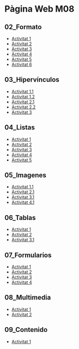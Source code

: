 <!DOCTYPE html>
<html lang="en">
<head>
    <meta charset="UTF-8">
    <meta name="viewport" content="width=device-width, initial-scale=1.0">
</head>
<body>
    <h1>Pàgina Web M08</h1>
    <h2>02_Formato</h2>
    <nav>
        <ul>
            <li><a href="/activitats/html/02_formato/activitat1.html">Activitat 1</a></li>
            <li><a href="/activitats/html/02_formato/activitat2.html">Activitat 2</a></li>
            <li><a href="/activitats/html/02_formato/activitat3.html">Activitat 3</a></li>
            <li><a href="/activitats/html/02_formato/activitat4.html">Activitat 4</a></li>
            <li><a href="/activitats/html/02_formato/activitat5.html">Activitat 5</a></li>
            <li><a href="/activitats/html/02_formato/activitat6.html">Activitat 6</a></li>
        </ul>
    </nav>
    <h2>03_Hipervínculos</h2>
    <nav>
        <ul>
            <li><a href="/activitats/html/03_hipervínculos/activitat1.1.html">Activitat 1.1</a></li>
            <li><a href="/activitats/html/03_hipervínculos/activitat1.2.html">Activitat 1.2</a></li>
            <li><a href="/activitats/html/03_hipervínculos/activitat2.1.html">Activitat 2.1</a></li>
            <li><a href="/activitats/html/03_hipervínculos/activitat2.2.html">Activitat 2.2</a></li>
            <li><a href="/activitats/html/03_hipervínculos/activitat3-obra-de-teatro.html">Activitat 3</a></li>
        </ul>
    </nav>
    <h2>04_Listas</h2>
    <nav>
        <ul>
            <li><a href="/activitats/html/04_listas/activitat1.html">Activitat 1</a></li>
            <li><a href="/activitats/html/04_listas/activitat2.html">Activitat 2</a></li>
            <li><a href="/activitats/html/04_listas/activitat3.html">Activitat 3</a></li>
            <li><a href="/activitats/html/04_listas/activitat4.html">Activitat 4</a></li>
            <li><a href="/activitats/html/04_listas/activitat5.html">Activitat 5</a></li>
        </ul>
    </nav>
    <h2>05_Imagenes</h2>
    <nav>
        <ul>
            <li><a href="/activitats/html/05_imagenes/activitat1.1.html">Activitat 1.1</a></li>
            <li><a href="/activitats/html/05_imagenes/activitat2.1.html">Activitat 2.1</a></li>
            <li><a href="/activitats/html/05_imagenes/activitat3.1.html">Activitat 3.1</a></li>
            <li><a href="/activitats/html/05_imagenes/activitat4.1.html">Activitat 4.1</a></li>
        </ul>
    </nav>
    <h2>06_Tablas</h2>
    <nav>
        <ul>
            <li><a href="/activitats/html/06_tablas/activitat1.html">Activitat 1</a></li>
            <li><a href="/activitats/html/06_tablas/activitat2.html">Activitat 2</a></li>
            <li><a href="/activitats/html/06_tablas/activitat3.1.html">Activitat 3.1</a></li>
        </ul>
    </nav>
    <h2>07_Formularios</h2>
    <nav>
        <ul>
            <li><a href="/activitats/html/07_formularios/activitat1.html">Activitat 1</a></li>
            <li><a href="/activitats/html/07_formularios/activitat2.html">Activitat 2</a></li>
            <li><a href="/activitats/html/07_formularios/activitat3.html">Activitat 3</a></li>
            <li><a href="/activitats/html/07_formularios/activitat4.html">Activitat 4</a></li>
        </ul>
    </nav>
    <h2>08_Multimedia</h2>
    <nav>
        <ul>
            <li><a href="/activitats/html/08_multimedia/activitat1.html">Activitat 1</a></li>
            <li><a href="/activitats/html/08_multimedia/activitat2.html">Activitat 2</a></li>
        </ul>
    </nav>
    <h2>09_Contenido</h2>
    <nav>
        <ul>
            <li><a href="/activitats/html/09_contenido/activitat1.html">Activitat 1</a></li>
        </ul>
    </nav>
</body>
</html>
